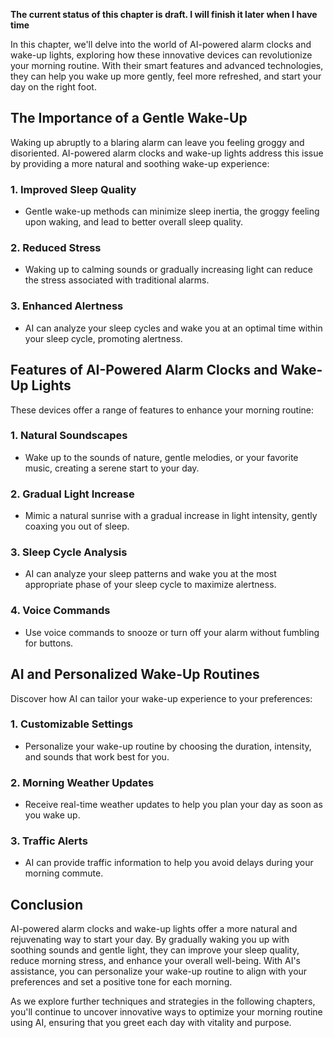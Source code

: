 **The current status of this chapter is draft. I will finish it later when I have time**

In this chapter, we'll delve into the world of AI-powered alarm clocks and wake-up lights, exploring how these innovative devices can revolutionize your morning routine. With their smart features and advanced technologies, they can help you wake up more gently, feel more refreshed, and start your day on the right foot.

**The Importance of a Gentle Wake-Up**
--------------------------------------

Waking up abruptly to a blaring alarm can leave you feeling groggy and disoriented. AI-powered alarm clocks and wake-up lights address this issue by providing a more natural and soothing wake-up experience:

### **1. Improved Sleep Quality**

* Gentle wake-up methods can minimize sleep inertia, the groggy feeling upon waking, and lead to better overall sleep quality.

### **2. Reduced Stress**

* Waking up to calming sounds or gradually increasing light can reduce the stress associated with traditional alarms.

### **3. Enhanced Alertness**

* AI can analyze your sleep cycles and wake you at an optimal time within your sleep cycle, promoting alertness.

**Features of AI-Powered Alarm Clocks and Wake-Up Lights**
----------------------------------------------------------

These devices offer a range of features to enhance your morning routine:

### **1. Natural Soundscapes**

* Wake up to the sounds of nature, gentle melodies, or your favorite music, creating a serene start to your day.

### **2. Gradual Light Increase**

* Mimic a natural sunrise with a gradual increase in light intensity, gently coaxing you out of sleep.

### **3. Sleep Cycle Analysis**

* AI can analyze your sleep patterns and wake you at the most appropriate phase of your sleep cycle to maximize alertness.

### **4. Voice Commands**

* Use voice commands to snooze or turn off your alarm without fumbling for buttons.

**AI and Personalized Wake-Up Routines**
----------------------------------------

Discover how AI can tailor your wake-up experience to your preferences:

### **1. Customizable Settings**

* Personalize your wake-up routine by choosing the duration, intensity, and sounds that work best for you.

### **2. Morning Weather Updates**

* Receive real-time weather updates to help you plan your day as soon as you wake up.

### **3. Traffic Alerts**

* AI can provide traffic information to help you avoid delays during your morning commute.

**Conclusion**
--------------

AI-powered alarm clocks and wake-up lights offer a more natural and rejuvenating way to start your day. By gradually waking you up with soothing sounds and gentle light, they can improve your sleep quality, reduce morning stress, and enhance your overall well-being. With AI's assistance, you can personalize your wake-up routine to align with your preferences and set a positive tone for each morning.

As we explore further techniques and strategies in the following chapters, you'll continue to uncover innovative ways to optimize your morning routine using AI, ensuring that you greet each day with vitality and purpose.
